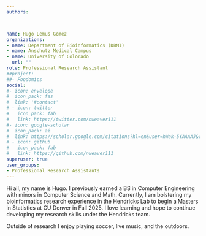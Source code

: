 ```yaml
---
authors: 



name: Hugo Lemus Gomez
organizations:
- name: Department of Bioinformatics (DBMI)
- name: Anschutz Medical Campus
- name: University of Colorado 
  url: ""
role: Professional Research Assistant
##project:
##- Foodomics
social:
#- icon: envelope
#  icon_pack: fas
#  link: '#contact'
# - icon: twitter
#   icon_pack: fab
#   link: https://twitter.com/nweaver111
#- icon: google-scholar
#  icon_pack: ai
#  link: https://scholar.google.com/citations?hl=en&user=hWak-5YAAAAJ&view_op=list_works
# - icon: github
#   icon_pack: fab
#   link: https://github.com/nweaver111
superuser: true
user_groups:
- Professional Research Assistants
---
```

Hi all, my name is Hugo. I previously earned a BS in Computer Engineering with minors in Computer Science and Math. Currently, I am bolstering my bioinformatics research experience in the Hendricks Lab to begin a Masters in Statistics at CU Denver in Fall 2025. I love learning and hope to continue developing my research skills under the Hendricks team.

Outside of research I enjoy playing soccer, live music, and the outdoors.
